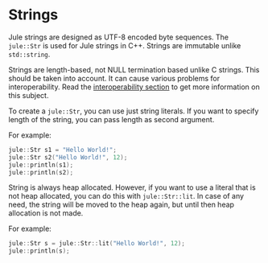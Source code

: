# Strings

Jule strings are designed as UTF-8 encoded byte sequences. The `jule::Str` is used for Jule strings in C++. Strings are immutable unlike `std::string`.

Strings are length-based, not NULL termination based unlike C strings. This should be taken into account. It can cause various problems for interoperability. Read the [interoperability section](/integrated-jule/interoperability/types#strings) to get more information on this subject.

To create a `jule::Str`, you can use just string literals. If you want to specify length of the string, you can pass length as second argument.

For example:
```cpp
jule::Str s1 = "Hello World!";
jule::Str s2("Hello World!", 12);
jule::println(s1);
jule::println(s2);
```

String is always heap allocated. However, if you want to use a literal that is not heap allocated, you can do this with `jule::Str::lit`. In case of any need, the string will be moved to the heap again, but until then heap allocation is not made.

For example:
```cpp
jule::Str s = jule::Str::lit("Hello World!", 12);
jule::println(s);
```